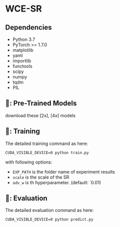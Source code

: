 # WCE-SR

## Dependencies
* Python 3.7
* PyTorch >= 1.7.0
* matplotlib
* yaml
* importlib
* functools
* scipy
* numpy
* tqdm
* PIL


## 🚉: Pre-Trained Models

download these [2x], [4x] models
## 🚋: Training

The detailed training command as here:
```
CUDA_VISIBLE_DEVICE=0 python train.py
```
with following options:
- `EXP_PATH` is the folder name of experiment results
- `scale` is the scale of the SR
- `adv_w` is th hyperparameter. (default: `0.01)

## 🧩: Evaluation

The detailed evaluation command as here:
```
CUDA_VISIBLE_DEVICE=0 python predict.py
```
